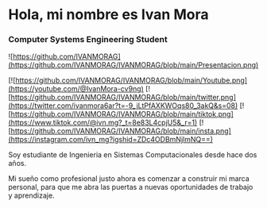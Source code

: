 # Hola, mi nombre es Ivan Mora

### Computer Systems Engineering Student

![https://github.com/IVANMORAG](https://github.com/IVANMORAG/IVANMORAG/blob/main/Presentacion.png)

[![https://github.com/IVANMORAG/IVANMORAG/blob/main/Youtube.png](https://youtube.com/@IvanMora-cv9ng)
[![https://github.com/IVANMORAG/IVANMORAG/blob/main/twitter.png](https://twitter.com/ivanmora6ar?t=-9_jLtPfAXKWOqs80_3akQ&s=08)
[![https://github.com/IVANMORAG/IVANMORAG/blob/main/tiktok.png](https://www.tiktok.com/@ivn.mg?_t=8e83L4cpjU5&_r=1)
[![https://github.com/IVANMORAG/IVANMORAG/blob/main/insta.png](https://instagram.com/ivn_mg?igshid=ZDc4ODBmNjlmNQ==)



Soy estudiante de Ingenieria en Sistemas Computacionales desde hace dos años.

Mi sueño como profesional justo ahora es comenzar a construir mi marca personal, para que me abra las puertas a nuevas oportunidades de trabajo y aprendizaje.

